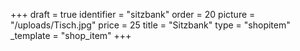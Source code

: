 +++
draft = true
identifier = "sitzbank"
order = 20
picture = "/uploads/Tisch.jpg"
price = 25
title = "Sitzbank"
type = "shopitem"
_template = "shop_item"
+++

